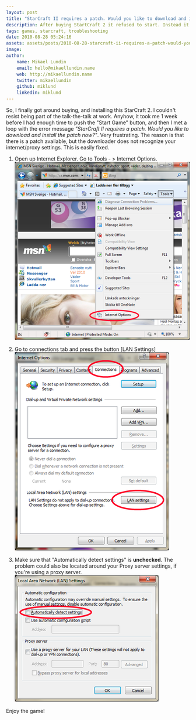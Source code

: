 ```yaml
---
layout: post
title: "StarCraft II requires a patch. Would you like to download and install the patch now?"
description: After buying StartCraft 2 it refused to start. Instead it got into a loop where it said there was a new patch to install over and over. Here's how I solved the problem.
tags: games, starcraft, troubleshooting
date: 2010-08-28 05:24:16
assets: assets/posts/2010-08-28-starcraft-ii-requires-a-patch-would-you-like-to-download-and-install-the-patch-now
image: 
author:
    name: Mikael Lundin
    email: hello@mikaellundin.name
    web: http://mikaellundin.name
    twitter: mikaellundin
    github: miklund
    linkedin: miklund
---
```


So, I finally got around buying, and installing this StarCraft 2. I couldn't resist being part of the talk-the-talk at work.  Anyhow, it took me 1 week before I had enough time to push the "Start Game" button, and then I met a loop with the error message _"StarCraft II requires a patch. Would you like to download and install the patch now?"_. Very frustrating.  The reason is that there is a patch available, but the downloader does not recognize your internet/proxy settings. This is easily fixed.

1. Open up Internet Explorer. Go to Tools - > Internet Options.  
    ![starcraft 2 fix step 1 screenshot](/assets/posts/2010-08-28-starcraft-ii-requires-a-patch-would-you-like-to-download-and-install-the-patch-now/s2_step1.png)

2. Go to connections tab and press the button [LAN Settings]  
    ![starcraft 2 fix step 2](/assets/posts/2010-08-28-starcraft-ii-requires-a-patch-would-you-like-to-download-and-install-the-patch-now/s2_step2.png)

3. Make sure that "Automatically detect settings" is **unchecked**. The problem could also be located around your Proxy server settings, if you're using a proxy server.  
    ![starcraft 2 fix step 3](/assets/posts/2010-08-28-starcraft-ii-requires-a-patch-would-you-like-to-download-and-install-the-patch-now/s2_step3.png)

Enjoy the game!
